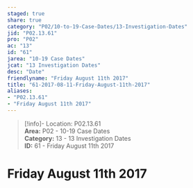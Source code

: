 ```yaml
---  
staged: true  
share: true  
category: "P02/10-to-19-Case-Dates/13-Investigation-Dates"  
jid: "P02.13.61"  
pro: "P02"  
ac: "13"  
id: "61"  
jarea: "10-19 Case Dates"  
jcat: "13 Investigation Dates"  
desc: "Date"  
friendlyname: "Friday August 11th 2017"  
title: "61-2017-08-11-Friday-August-11th-2017"  
aliases:   
- "P02.13.61"  
- "Friday August 11th 2017"  
---  
```

>[!info]- Location: P02.13.61  
>**Area:** P02 - 10-19 Case Dates  
>**Category:** 13 - 13 Investigation Dates  
>**ID:** 61 - Friday August 11th 2017  
  
# Friday August 11th 2017  
